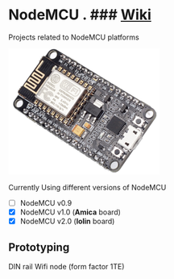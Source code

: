 # NodeMCU                             .          ### [Wiki](https://github.com/griemide/NodeMCU/wiki)
Projects related to NodeMCU platforms



![NodeMCU](/hardware/NodeMCUv1.png)

Currently Using different versions of NodeMCU

- [ ] NodeMCU v0.9
- [x] NodeMCU v1.0 (**Amica** board)
- [x] NodeMCU v2.0 (**lolin** board)

## Prototyping

DIN rail Wifi node (form factor 1TE)

